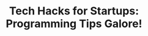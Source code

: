 ---
title: "Tech Hacks for Startups: Programming Tips Galore!"
summary: "Get ready to level up your startup game with our tech hacks! From programming tips to galore, we've got you covered. Let's hack it together!"
category: tips
permalink: "/tips"
---